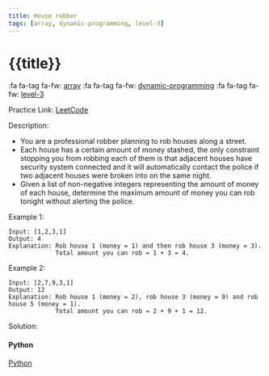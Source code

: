 ```yaml
---
title: House robber
tags: [array, dynamic-programming, level-3]
---
```


# {{title}}

:fa fa-tag fa-fw: [array]({{tagspath}}/array)
:fa fa-tag fa-fw: [dynamic-programming]({{tagspath}}/dynamic-programming)
:fa fa-tag fa-fw: [level-3]({{tagspath}}/level-3)

Practice Link: [LeetCode](https://leetcode.com/problems/house-robber/)

Description:

- You are a professional robber planning to rob houses along a street.
- Each house has a certain amount of money stashed, the only constraint stopping you from robbing each of them is that adjacent houses have security system connected and it will automatically contact the police if two adjacent houses were broken into on the same night.
- Given a list of non-negative integers representing the amount of money of each house, determine the maximum amount of money you can rob tonight without alerting the police.

Example 1:

```text
Input: [1,2,3,1]
Output: 4
Explanation: Rob house 1 (money = 1) and then rob house 3 (money = 3).
             Total amount you can rob = 1 + 3 = 4.
```

Example 2:

```text
Input: [2,7,9,3,1]
Output: 12
Explanation: Rob house 1 (money = 2), rob house 3 (money = 9) and rob house 5 (money = 1).
             Total amount you can rob = 2 + 9 + 1 = 12.

```

Solution:

<!-- tabs:start -->
#### **Python**

[Python](../pycode/array/house-robber.py ':include :type=code')
<!-- tabs:end -->